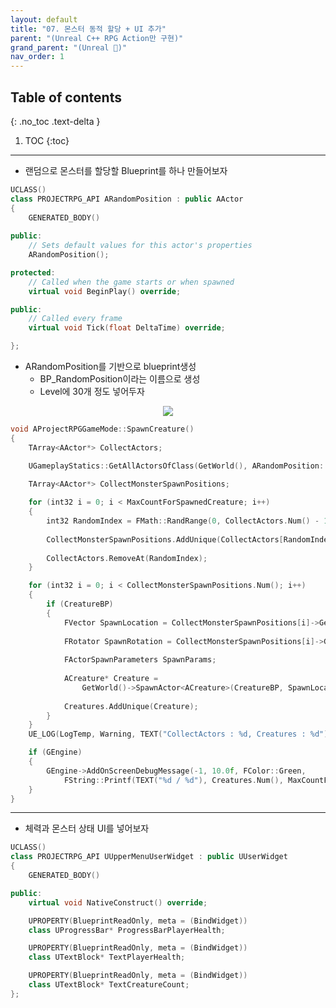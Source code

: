 ```yaml
---
layout: default
title: "07. 몬스터 동적 할당 + UI 추가"
parent: "(Unreal C++ RPG Action만 구현)"
grand_parent: "(Unreal 🚀)"
nav_order: 1
---
```


## Table of contents
{: .no_toc .text-delta }

1. TOC
{:toc}

---

* 랜덤으로 몬스터를 할당할 Blueprint를 하나 만들어보자

```cpp
UCLASS()
class PROJECTRPG_API ARandomPosition : public AActor
{
	GENERATED_BODY()
	
public:	
	// Sets default values for this actor's properties
	ARandomPosition();

protected:
	// Called when the game starts or when spawned
	virtual void BeginPlay() override;

public:	
	// Called every frame
	virtual void Tick(float DeltaTime) override;

};
```

* ARandomPosition를 기반으로 blueprint생성
    * BP_RandomPosition이라는 이름으로 생성
    * Level에 30개 정도 넣어두자

<p align="center">
  <img src="https://taehyungs-programming-blog.github.io/blog/assets/images/unreal/unreal_cpp_1/1-cpp-7-1.png"/>
</p>

```cpp
void AProjectRPGGameMode::SpawnCreature()
{
	TArray<AActor*> CollectActors;

	UGameplayStatics::GetAllActorsOfClass(GetWorld(), ARandomPosition::StaticClass(), CollectActors);

	TArray<AActor*> CollectMonsterSpawnPositions;
	
	for (int32 i = 0; i < MaxCountForSpawnedCreature; i++)
	{
		int32 RandomIndex = FMath::RandRange(0, CollectActors.Num() - 1);
		
		CollectMonsterSpawnPositions.AddUnique(CollectActors[RandomIndex]);
		
		CollectActors.RemoveAt(RandomIndex);
	}

	for (int32 i = 0; i < CollectMonsterSpawnPositions.Num(); i++)
	{
		if (CreatureBP)
		{
			FVector SpawnLocation = CollectMonsterSpawnPositions[i]->GetActorLocation();
			
			FRotator SpawnRotation = CollectMonsterSpawnPositions[i]->GetActorRotation();
			
			FActorSpawnParameters SpawnParams;
			
			ACreature* Creature =
				GetWorld()->SpawnActor<ACreature>(CreatureBP, SpawnLocation, SpawnRotation, SpawnParams);
			
			Creatures.AddUnique(Creature);
		}
	}
	UE_LOG(LogTemp, Warning, TEXT("CollectActors : %d, Creatures : %d"), CollectActors.Num(), Creatures.Num());

	if (GEngine)
	{
		GEngine->AddOnScreenDebugMessage(-1, 10.0f, FColor::Green, 
			FString::Printf(TEXT("%d / %d"), Creatures.Num(), MaxCountForSpawnedCreature));
	}
}
```

---

* 체력과 몬스터 상태 UI를 넣어보자

```cpp
UCLASS()
class PROJECTRPG_API UUpperMenuUserWidget : public UUserWidget
{
	GENERATED_BODY()

public:
	virtual void NativeConstruct() override;

	UPROPERTY(BlueprintReadOnly, meta = (BindWidget))
	class UProgressBar* ProgressBarPlayerHealth;

	UPROPERTY(BlueprintReadOnly, meta = (BindWidget))
	class UTextBlock* TextPlayerHealth;

	UPROPERTY(BlueprintReadOnly, meta = (BindWidget))
	class UTextBlock* TextCreatureCount;	
};
```


